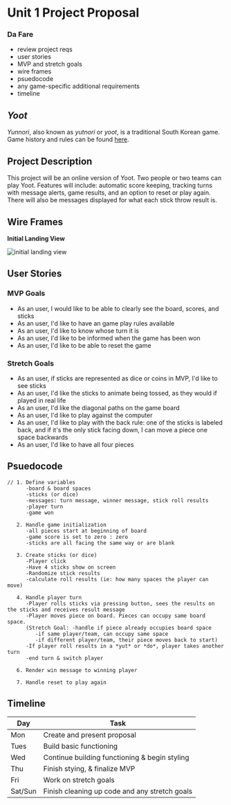 # Unit 1 Project Proposal


### Da Fare
+ review project reqs
+ user stories
+ MVP and stretch goals
+ wire frames 
+ psuedocode
+ any game-specific additional requirements
+ timeline



## *Yoot*

*Yunnori*, also known as *yutnori* or *yoot*, is a traditional South Korean game. Game history and rules can be found [here](https://en.wikipedia.org/wiki/Yunnori).

## Project Description

This project will be an online version of Yoot. Two people or two teams can play Yoot. Features will include: automatic score keeping, tracking turns with message alerts, game results, and an option to reset or play again. There will also be messages displayed for what each stick throw result is. 


## Wire Frames

**Initial Landing View**

![initial landing view](https://wireframe.cc/TLU4kt)

## User Stories

### MVP Goals

+ As an user, I would like to be able to clearly see the board, scores, and sticks
+ As an user, I'd like to have an game play rules available
+ As an user, I'd like to know whose turn it is
+ As an user, I'd like to be informed when the game has been won
+ As an user, I'd like to be able to reset the game


### Stretch Goals

+ As an user, if sticks are represented as dice or coins in MVP, I'd like to see sticks
+ As an user, I'd like the sticks to animate being tossed, as they would if played in real life
+ As an user, I'd like the diagonal paths on the game board
+ As an user, I'd like to play against the computer
+ As an user, I'd like to play with the back rule: one of the sticks is labeled back, and if it's the only stick facing down, I can move a piece one space backwards
+ As an user, I'd like to have all four pieces


## Psuedocode
```
// 1. Define variables
      -board & board spaces
      -sticks (or dice)
      -messages: turn message, winner message, stick roll results
      -player turn
      -game won 

   2. Handle game initialization
      -all pieces start at beginning of board
      -game score is set to zero : zero
      -sticks are all facing the same way or are blank

   3. Create sticks (or dice)
      -Player click
      -Have 4 sticks show on screen
      -Randomize stick results
      -calculate roll results (ie: how many spaces the player can move)

   4. Handle player turn
      -Player rolls sticks via pressing button, sees the results on the sticks and receives result message
      -Player moves piece on board. Pieces can occupy same board space. 
      (Stretch Goal: -handle if piece already occupies board space
         -if same player/team, can occupy same space
         -if different player/team, their piece moves back to start)
      -If player roll results in a *yut* or *do*, player takes another turn
      -end turn & switch player

   6. Render win message to winning player

   7. Handle reset to play again
```
## Timeline

| Day  |  Task |
|---|---|
| Mon  |  Create and present proposal |
|  Tues |  Build basic functioning |
| Wed  |  Continue building functioning & begin styling |
|  Thu | Finish stying, & finalize MVP  |
|  Fri |  Work on stretch goals |
| Sat/Sun  | Finish cleaning up code and any stretch goals  |